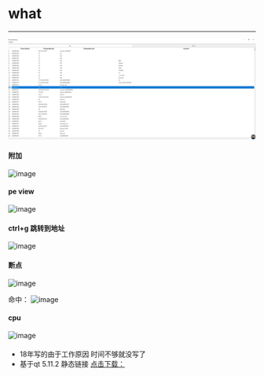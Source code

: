 # what
-----------

![what](https://github.com/stonedreamforest/what/blob/master/TIM%E6%88%AA%E5%9B%BE20181109215937.png)




####

#### 附加
![image](https://user-images.githubusercontent.com/16742566/68845143-ec5d7480-0705-11ea-8bcc-c9ec1bbc702d.png)



#### pe view
![image](https://user-images.githubusercontent.com/16742566/68845288-275fa800-0706-11ea-8b9e-59c0d5a3a33c.png)

#### ctrl+g 跳转到地址
![image](https://user-images.githubusercontent.com/16742566/68845362-40685900-0706-11ea-96db-741b7d536060.png)


#### 断点
![image](https://user-images.githubusercontent.com/16742566/68845901-1e230b00-0707-11ea-8477-b2ea98d67bdb.png)

命中：
![image](https://user-images.githubusercontent.com/16742566/68845968-3bf07000-0707-11ea-8462-fd874a397280.png)

#### cpu
![image](https://user-images.githubusercontent.com/16742566/68846092-72c68600-0707-11ea-8aba-8e36663bbb55.png)




#### 
- 18年写的由于工作原因 时间不够就没写了 
- 基于qt 5.11.2 静态链接 [点击下载：](https://github.com/stonedreamforest/what/releases/tag/v2018)

